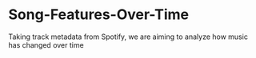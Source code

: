 # Song-Features-Over-Time
Taking track metadata from Spotify, we are aiming to analyze how music has changed over time
